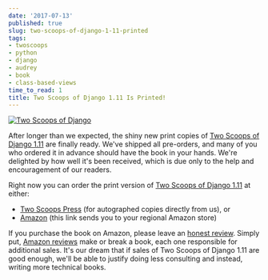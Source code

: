 ```yaml
---
date: '2017-07-13'
published: true
slug: two-scoops-of-django-1-11-printed
tags:
- twoscoops
- python
- django
- audrey
- book
- class-based-views
time_to_read: 1
title: Two Scoops of Django 1.11 Is Printed!
---
```


[![Two Scoops of Django](https://raw.githubusercontent.com/pydanny/pydanny.github.com/master/static/danny-and-audrey-tsd111.jpg)](https://twoscoopspress.org/products/two-scoops-of-django-1-11)

After longer than we expected, the shiny new print copies of [Two Scoops
of Django
1.11](https://twoscoopspress.org/products/two-scoops-of-django-1-11) are
finally ready. We've shipped all pre-orders, and many of you who
ordered it in advance should have the book in your hands. We're
delighted by how well it's been received, which is due only to the help
and encouragement of our readers.

Right now you can order the print version of [Two Scoops of Django
1.11](https://twoscoopspress.org/products/two-scoops-of-django-1-11) at
either:

-   [Two Scoops
    Press](https://www.twoscoopspress.com/products/two-scoops-of-django-1-11)
    (for autographed copies directly from us), or
-   [Amazon](http://mybook.to/tsd111) (this link sends you to your
    regional Amazon store)

If you purchase the book on Amazon, please leave an [honest
review](https://www.amazon.com/review/create-review/?asin=0692915729).
Simply put, [Amazon
reviews](https://www.amazon.com/review/create-review/?asin=0692915729)
make or break a book, each one responsible for additional sales. It's
our dream that if sales of Two Scoops of Django 1.11 are good enough,
we'll be able to justify doing less consulting and instead, writing
more technical books.
